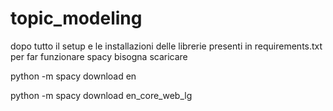 # topic_modeling

dopo tutto il setup e le installazioni delle librerie presenti in requirements.txt per far funzionare spacy bisogna scaricare 

python -m spacy download en

python -m spacy download en_core_web_lg